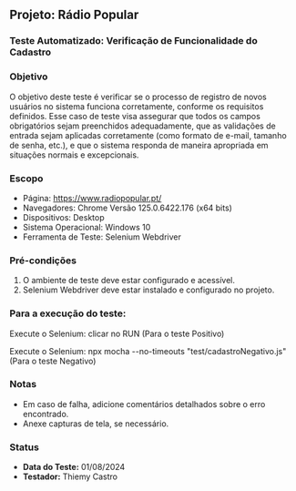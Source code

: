 ## Projeto: Rádio Popular

### Teste Automatizado: Verificação de Funcionalidade do Cadastro

### Objetivo
O objetivo deste teste é verificar se o processo de registro de novos usuários no sistema funciona corretamente, conforme os requisitos definidos. Esse caso de teste visa assegurar que todos os campos obrigatórios sejam preenchidos adequadamente, que as validações de entrada sejam aplicadas corretamente (como formato de e-mail, tamanho de senha, etc.), e que o sistema responda de maneira apropriada em situações normais e excepcionais.

### Escopo
- Página: https://www.radiopopular.pt/
- Navegadores: Chrome Versão 125.0.6422.176 (x64 bits)
- Dispositivos: Desktop
- Sistema Operacional: Windows 10
- Ferramenta de Teste: Selenium Webdriver

### Pré-condições
1. O ambiente de teste deve estar configurado e acessível.
2. Selenium Webdriver deve estar instalado e configurado no projeto.

### Para a execução do teste:
Execute o Selenium: clicar no RUN (Para o teste Positivo)

Execute o Selenium: npx mocha --no-timeouts "test/cadastroNegativo.js" (Para o teste Negativo)

### Notas
- Em caso de falha, adicione comentários detalhados sobre o erro encontrado.
- Anexe capturas de tela, se necessário.

### Status
- **Data do Teste:** 01/08/2024
- **Testador:** Thiemy Castro
